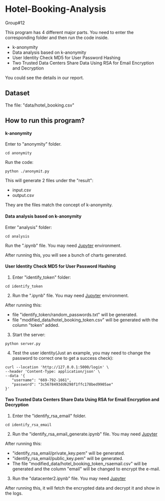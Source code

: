 # Hotel-Booking-Analysis

Group#12

This program has 4 different major parts. You need to enter the corresponding folder and then run the code inside.

- k-anonymity
- Data analysis based on k-anonymity
- User Identity Check MD5 for User Password Hashing
- Two Trusted Data Centers Share Data Using RSA for Email Encryption and Decryption

You could see the details in our report.

## Dataset

The file: "data/hotel_booking.csv"

## How to run this program?

#### k-anonymity

Enter to "anonymity" folder.

```
cd anonymity
```

Run the code:

```
python ./anonymit.py
```

This will generate 2 files under the "result":

- input.csv
- output.csv

They are the files match the concept of k-anonymity.

#### Data analysis based on k-anonymity

Enter "analysis" folder:

```
cd analysis
```

Run the ".ipynb" file. You may need [Jupyter](https://jupyter.org/) environment.

After running this, you will see a bunch of charts generated.

#### User Identity Check MD5 for User Password Hashing

1. Enter "identify_token" folder:

```
cd identify_token
```

2. Run the ".ipynb" file. You may need [Jupyter](https://jupyter.org/) environment.

After running this:

- file "identify_token/random_passwords.txt" will be generated.
- file "modified_data/hotel_booking_token.csv" will be generated with the column "token" added.


3. Start the server:

```
python server.py
```

4. Test the user identity(Just an example, you may need to change the password to correct one to get a success check):

```
curl --location 'http://127.0.0.1:5000/login' \
--header 'Content-Type: application/json' \
--data '{
   "username": "669-792-1661",
   "password": "3c5678493dd6298f1ffc178bed9905ae" 
}'
```


#### Two Trusted Data Centers Share Data Using RSA for Email Encryption and Decryption

1. Enter the "identify_rsa_email" folder.

```
cd identify_rsa_email
```

2. Run the "identify_rsa_email_generate.ipynb" file. You may need [Jupyter](https://jupyter.org/) 

After running this:
- "identify_rsa_email/private_key.pem" will be generated.
- "identify_rsa_email/public_key.pem" will be generated.
- The file "modified_data/hotel_booking_token_rsaemail.csv" will be generated and the column "email" will be changed to encrypt the e-mail.

3. Run the "datacenter2.ipynb" file. You may need [Jupyter](https://jupyter.org/) 

After running this, it will fetch the encrypted data and decrypt it and show in the logs.

